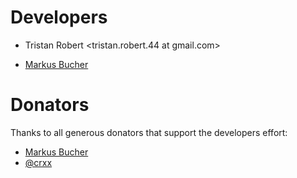 # Developers

* Tristan Robert <tristan.robert.44 at gmail.com>
- [Markus Bucher](https://github.com/m-bucher)

# Donators

Thanks to all generous donators that support the developers effort:

- [Markus Bucher](https://github.com/m-bucher)
- [@crxx](https://github.com/crxx)